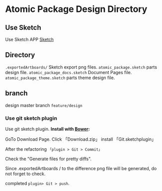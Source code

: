 # Atomic Package Design Directory

## Use Sketch

Use Sketch APP
[Sketch](https://www.sketchapp.com/)

## Directory

`.exportedArtboards/` Sketch export png files.
`atomic_package.sketch`	parts design file.
`atomic_package_docs.sketch` Document Pages file.
`atomic_package_theme.sketch` parts theme design file.

## branch
design master branch
`feature/design`

### Use git sketch plugin 

Use git sketch plugin.
**Install with [Bower](http://mathieudutour.github.io/git-sketch-plugin/):**

GoTo Download Page. Click 「Download.zip」
install 「Git.sketchplugin」

After the refactoring `「plugin > Git > Commit」`

Check the "Generate files for pretty diffs".

Since .exportedArtboards / to the difference png file will be generated, do not forget to check.

completed `plugin> Git > push`.
